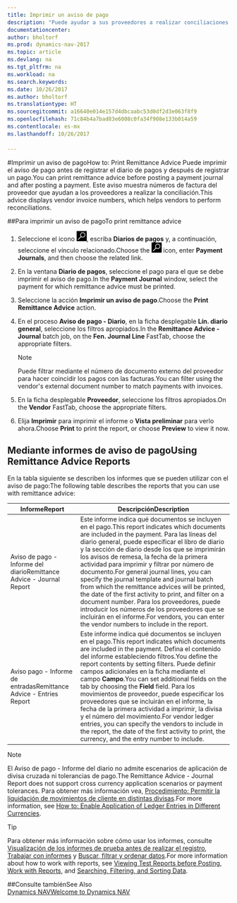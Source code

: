 ```yaml
---
title: Imprimir un aviso de pago
description: "Puede ayudar a sus proveedores a realizar conciliaciones si imprime un aviso de pago antes de publicar un diario de pagos y después de registrar un pago."
documentationcenter: 
author: bholtorf
ms.prod: dynamics-nav-2017
ms.topic: article
ms.devlang: na
ms.tgt_pltfrm: na
ms.workload: na
ms.search.keywords: 
ms.date: 10/26/2017
ms.author: bholtorf
ms.translationtype: HT
ms.sourcegitcommit: a16640e014e157d4dbcaabc53d0df2d3e063f8f9
ms.openlocfilehash: 71c84b4a7bad83e6008c0fa34f908e133b014a59
ms.contentlocale: es-mx
ms.lasthandoff: 10/26/2017

---
```


#<a name="how-to-print-remittance-advice"></a><span data-ttu-id="022bd-103">Imprimir un aviso de pago</span><span class="sxs-lookup"><span data-stu-id="022bd-103">How to: Print Remittance Advice</span></span>
<span data-ttu-id="022bd-104">Puede imprimir el aviso de pago antes de registrar el diario de pagos y después de registrar un pago.</span><span class="sxs-lookup"><span data-stu-id="022bd-104">You can print remittance advice before posting a payment journal and after posting a payment.</span></span> <span data-ttu-id="022bd-105">Este aviso muestra números de factura del proveedor que ayudan a los proveedores a realizar la conciliación.</span><span class="sxs-lookup"><span data-stu-id="022bd-105">This advice displays vendor invoice numbers, which helps vendors to perform reconciliations.</span></span>

##<a name="to-print-remittance-advice"></a><span data-ttu-id="022bd-106">Para imprimir un aviso de pago</span><span class="sxs-lookup"><span data-stu-id="022bd-106">To print remittance advice</span></span>
1. <span data-ttu-id="022bd-107">Seleccione el icono ![Buscar página o informe](media/ui-search/search_small.png "icono Buscar página o informe"), escriba **Diarios de pagos** y, a continuación, seleccione el vínculo relacionado.</span><span class="sxs-lookup"><span data-stu-id="022bd-107">Choose the ![Search for Page or Report](media/ui-search/search_small.png "Search for Page or Report icon") icon, enter **Payment Journals**, and then choose the related link.</span></span>  
2. <span data-ttu-id="022bd-108">En la ventana **Diario de pagos**, seleccione el pago para el que se debe imprimir el aviso de pago.</span><span class="sxs-lookup"><span data-stu-id="022bd-108">In the **Payment Journal** window, select the payment for which remittance advice must be printed.</span></span>  
3. <span data-ttu-id="022bd-109">Seleccione la acción **Imprimir un aviso de pago**.</span><span class="sxs-lookup"><span data-stu-id="022bd-109">Choose the **Print Remittance Advice** action.</span></span>  
4. <span data-ttu-id="022bd-110">En el proceso **Aviso de pago - Diario**, en la ficha desplegable **Lín. diario general**, seleccione los filtros apropiados.</span><span class="sxs-lookup"><span data-stu-id="022bd-110">In the **Remittance Advice - Journal** batch job, on the **Fen. Journal Line** FastTab, choose the appropriate filters.</span></span>  
  
    >[!Note]
    > <span data-ttu-id="022bd-111">Puede filtrar mediante el número de documento externo del proveedor para hacer coincidir los pagos con las facturas.</span><span class="sxs-lookup"><span data-stu-id="022bd-111">You can filter using the vendor's external document number to match payments with invoices.</span></span>

5. <span data-ttu-id="022bd-112">En la ficha desplegable **Proveedor**, seleccione los filtros apropiados.</span><span class="sxs-lookup"><span data-stu-id="022bd-112">On the **Vendor** FastTab, choose the appropriate filters.</span></span>  
6. <span data-ttu-id="022bd-113">Elija **Imprimir** para imprimir el informe o **Vista preliminar** para verlo ahora.</span><span class="sxs-lookup"><span data-stu-id="022bd-113">Choose **Print** to print the report, or choose **Preview** to view it now.</span></span>  

## <a name="using-remittance-advice-reports"></a><span data-ttu-id="022bd-114">Mediante informes de aviso de pago</span><span class="sxs-lookup"><span data-stu-id="022bd-114">Using Remittance Advice Reports</span></span>
<span data-ttu-id="022bd-115">En la tabla siguiente se describen los informes que se pueden utilizar con el aviso de pago:</span><span class="sxs-lookup"><span data-stu-id="022bd-115">The following table describes the reports that you can use with remittance advice:</span></span>

|<span data-ttu-id="022bd-116">Informe</span><span class="sxs-lookup"><span data-stu-id="022bd-116">Report</span></span>|<span data-ttu-id="022bd-117">Descripción</span><span class="sxs-lookup"><span data-stu-id="022bd-117">Description</span></span>|
|----|----|
|<span data-ttu-id="022bd-118">Aviso de pago - Informe del diario</span><span class="sxs-lookup"><span data-stu-id="022bd-118">Remittance Advice - Journal Report</span></span>|<span data-ttu-id="022bd-119">Este informe indica qué documentos se incluyen en el pago.</span><span class="sxs-lookup"><span data-stu-id="022bd-119">This report indicates which documents are included in the payment.</span></span> <span data-ttu-id="022bd-120">Para las líneas del diario general, puede especificar el libro de diario y la sección de diario desde los que se imprimirán los avisos de remesa, la fecha de la primera actividad para imprimir y filtrar por número de documento.</span><span class="sxs-lookup"><span data-stu-id="022bd-120">For general journal lines, you can specify the journal template and journal batch from which the remittance advices will be printed, the date of the first activity to print, and filter on a document number.</span></span> <span data-ttu-id="022bd-121">Para los proveedores, puede introducir los números de los proveedores que se incluirán en el informe.</span><span class="sxs-lookup"><span data-stu-id="022bd-121">For vendors, you can enter the vendor numbers to include in the report.</span></span> |
|<span data-ttu-id="022bd-122">Aviso pago - Informe de entradas</span><span class="sxs-lookup"><span data-stu-id="022bd-122">Remittance Advice - Entries Report</span></span>| <span data-ttu-id="022bd-123">Este informe indica qué documentos se incluyen en el pago.</span><span class="sxs-lookup"><span data-stu-id="022bd-123">This report indicates which documents are included in the payment.</span></span> <span data-ttu-id="022bd-124">Defina el contenido del informe estableciendo filtros.</span><span class="sxs-lookup"><span data-stu-id="022bd-124">You define the report contents by setting filters.</span></span> <span data-ttu-id="022bd-125">Puede definir campos adicionales en la ficha mediante el campo **Campo**.</span><span class="sxs-lookup"><span data-stu-id="022bd-125">You can set additional fields on the tab by choosing the **Field** field.</span></span> <span data-ttu-id="022bd-126">Para los movimientos de proveedor, puede especificar los proveedores que se incluirán en el informe, la fecha de la primera actividad a imprimir, la divisa y el número del movimiento.</span><span class="sxs-lookup"><span data-stu-id="022bd-126">For vendor ledger entries, you can specify the vendors to include in the report, the date of the first activity to print, the currency, and the entry number to include.</span></span> |

> [!Note]
> <span data-ttu-id="022bd-127">El Aviso de pago - Informe del diario no admite escenarios de aplicación de divisa cruzada ni tolerancias de pago.</span><span class="sxs-lookup"><span data-stu-id="022bd-127">The Remittance Advice - Journal Report does not support cross currency application scenarios or payment tolerances.</span></span> <span data-ttu-id="022bd-128">Para obtener más información vea, [Procedimiento: Permitir la liquidación de movimientos de cliente en distintas divisas](finance-how-enable-application-ledger-entries-different-currencies.md).</span><span class="sxs-lookup"><span data-stu-id="022bd-128">For more information, see [How to: Enable Application of Ledger Entries in Different Currencies](finance-how-enable-application-ledger-entries-different-currencies.md).</span></span>

> [!Tip]
> <span data-ttu-id="022bd-129">Para obtener más información sobre cómo usar los informes, consulte [Visualización de los informes de prueba antes de realizar el registro](ui-how-view-test-reports-posting.md), [Trabajar con informes](ui-work-report.md) y [Buscar, filtrar y ordenar datos](ui-enter-criteria-filters.md).</span><span class="sxs-lookup"><span data-stu-id="022bd-129">For more information about how to work with reports, see [Viewing Test Reports before Posting](ui-how-view-test-reports-posting.md), [Work with Reports](ui-work-report.md), and [Searching, Filtering, and Sorting Data](ui-enter-criteria-filters.md).</span></span>

##<a name="see-also"></a><span data-ttu-id="022bd-130">Consulte también</span><span class="sxs-lookup"><span data-stu-id="022bd-130">See Also</span></span>  
[<span data-ttu-id="022bd-131">Dynamics NAV</span><span class="sxs-lookup"><span data-stu-id="022bd-131">Welcome to Dynamics NAV</span></span>](across-get-started.md)
